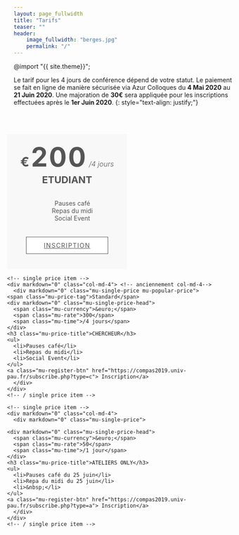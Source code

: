 ```yaml
---
layout: page_fullwidth
title: "Tarifs"
teaser: ""
header:
    image_fullwidth: "berges.jpg"
    permalink: "/"
---
```

@import "{{ site.theme}}";

Le tarif pour les 4 jours de conférence dépend de votre statut. Le paiement se fait en ligne de manière sécurisée via 
Azur Colloques du **4 Mai 2020** au **21 Juin 2020**. Une majoration de **30&euro;** sera appliquée pour les 
inscriptions effectuées après le **1er Juin 2020**.
{: style="text-align: justify;"}

<style type="text/css">
.row {
  display: -webkit-box;
  display: -ms-flexbox;
  display: flex;
  -ms-flex-wrap: wrap;
      flex-wrap: wrap;
  margin-right: -15px;
  margin-left: -15px;
}

col-md-4 {
	-webkit-box-flex: 0;
		-ms-flex: 0 0 33.3333333333%;
			flex: 0 0 33.3333333333%;
		max-width: 33.3333333333%;
}

#mu-pricing {
	background-color: #fff;
	display: inline;
	float: left;
	width: 100%;
}

.mu-pricing-area {
	display: inline;
	float: left;
	padding: 100px 0;
	width: 100%;
}

.mu-pricing-conten {
	display: inline;
	float: left;
	margin-top: 50px;
	width: 100%;
}

.mu-single-price {
	background-color: #f8f8f8;
	display: inline;
	float: left;
	text-align: center;
	position: relative;
	width: 100%;
	padding: 15px;
	overflow: hidden;
}

.mu-single-price-head {
	color: #555;
	display: inline;
	float: left;
	width: 100%;
	margin-bottom: 10px;
	margin-top: 10px;
}

.mu-single-price-head .mu-currency {
	font-weight: bold;
	font-size: 30px;
}

.mu-single-price-head .mu-rate {
	font-size: 60px;
	font-weight: bold;
	line-height: 0.9;
	letter-spacing: 3px;
}

.mu-single-price-head .mu-time {
	font-size: 16px;
	font-weight: 300;
	line-height: 0;
	font-style: italic;
}

.mu-single-price .mu-price-title {
	color: #555;
	font-size: 22px;
	padding: 10px 0;
}

.mu-single-price ul {
	list-style: none;
}

.mu-single-price ul li{
	list-style: none;
	color: #555;
}

.mu-register-btn {
	background-color: #fff;
	border: 1px solid #555;
	color: #555;
	margin-top: 20px;
	padding: 10px 40px;
	text-align: center;
	display: inline-block;
	margin-bottom: 20px;
	text-transform: uppercase;
	letter-spacing: 1.5px;
	-webkit-transition: all 0.5s;
	-o-transition: all 0.5s;
	transition: all 0.5s;
}

.mu-register-btn:hover,
.mu-register-btn:focus,
.mu-popular-price .mu-register-btn {
	color: #fff;
}

.mu-popular-price .mu-price-tag {
	color: #fff;
	display: inline-block;
	position: absolute;
	top: 15px;
	left: -62px;
	padding: 10px 60px;
	font-size: 15px;
	text-transform: uppercase;
	letter-spacing: 1.5px;
	font-weight: 700;
	transform: rotate(-45deg);
	text-align: center;
}
</style>

<div markdown="0" class="mu-pricing-conten">
  <div markdown="0" class="row">
    <!-- single price item -->
    <div markdown="0" class="col-md-4">
      <div markdown="0" class="mu-single-price">
		<div markdown="0" class="mu-single-price-head">
			<span class="mu-currency">&euro;</span>
			<span class="mu-rate">200</span>
			<span class="mu-time">/4 jours</span>
		</div>
		<h3 class="mu-price-title">ETUDIANT</h3>
		<ul>
			<li>Pauses café</li>
			<li>Repas du midi</li>
			<li>Social Event</li>
		</ul>
		<a class="mu-register-btn" href="https://compas2019.univ-pau.fr/subscribe.php?type=e"> Inscription</a>
      </div>
    </div>
    <!-- / single price item -->

    <!-- single price item -->
    <div markdown="0" class="col-md-4"> <!-- anciennement col-md-4-->
      <div markdown="0" class="mu-single-price mu-popular-price">
	<span class="mu-price-tag">Standard</span>
	<div markdown="0" class="mu-single-price-head">
	  <span class="mu-currency">&euro;</span>
	  <span class="mu-rate">300</span>
	  <span class="mu-time">/4 jours</span>
	</div>
	<h3 class="mu-price-title">CHERCHEUR</h3>
	<ul>
	  <li>Pauses café</li>
	  <li>Repas du midi</li>
	  <li>Social Event</li>
	</ul>
	<a class="mu-register-btn" href="https://compas2019.univ-pau.fr/subscribe.php?type=c"> Inscription</a>
      </div>
    </div>
    <!-- / single price item -->

    <!-- single price item -->
    <div markdown="0" class="col-md-4">
      <div markdown="0" class="mu-single-price">

	<div markdown="0" class="mu-single-price-head">
	  <span class="mu-currency">&euro;</span>
	  <span class="mu-rate">50</span>
	  <span class="mu-time">/1 jour</span>
	</div>
	<h3 class="mu-price-title">ATELIERS ONLY</h3>
	<ul>
	  <li>Pauses café du 25 juin</li>
	  <li>Repa du midi du 25 juin</li>
	  <li>&nbsp;</li>
	</ul>
	<a class="mu-register-btn" href="https://compas2019.univ-pau.fr/subscribe.php?type=a"> Inscription</a>
      </div>
    </div>
    <!-- / single price item -->
  </div>
</div>

